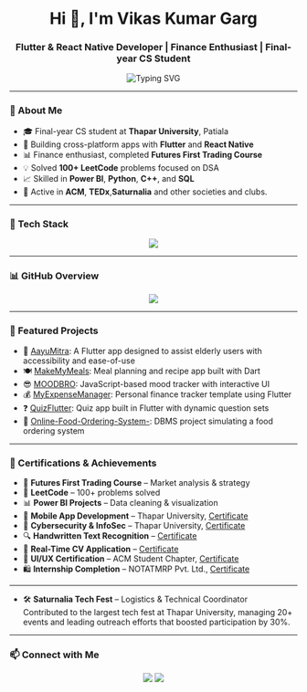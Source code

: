 <h1 align="center">Hi 👋, I'm Vikas Kumar Garg</h1>
<h3 align="center">Flutter & React Native Developer | Finance Enthusiast | Final-year CS Student</h3>

<p align="center">
  <img src="https://readme-typing-svg.demolab.com?font=Fira+Code&size=20&pause=1000&color=00BFFF&center=true&vCenter=true&width=435&lines=Flutter+%26+React+Native+Developer;Finance+%26+Data+Analysis+Enthusiast;Exploring+Tech+%26+Markets+Together" alt="Typing SVG" />
</p>

---

### 🧠 About Me
- 🎓 Final-year CS student at **Thapar University**, Patiala  
- 📱 Building cross-platform apps with **Flutter** and **React Native**  
- 📊 Finance enthusiast, completed **Futures First Trading Course**  
- 💡 Solved **100+ LeetCode** problems focused on DSA  
- 📈 Skilled in **Power BI**, **Python**, **C++**, and **SQL**  
- 🧠 Active in **ACM**, **TEDx**,**Saturnalia** and other societies and clubs. 
---

### 🚀 Tech Stack

<p align="center">
  <img src="https://skillicons.dev/icons?i=flutter,react,python,cpp,sql,dart,git,github,powerbi" />
</p>

---

### 📊 GitHub Overview

<p align="center">
  <img src="https://github-readme-stats.vercel.app/api?username=VikasKumarGarg01&show_icons=true&theme=blueberry" />
</p>

---

### 📌 Featured Projects

- 🧓 [AayuMitra](https://github.com/VikasKumarGarg01/AayuMitra): A Flutter app designed to assist elderly users with accessibility and ease-of-use  
- 🍽️ [MakeMyMeals](https://github.com/VikasKumarGarg01/MakeMyMeals): Meal planning and recipe app built with Dart  
- 😎 [MOODBRO](https://github.com/VikasKumarGarg01/MOODBRO): JavaScript-based mood tracker with interactive UI  
- 💰 [MyExpenseManager](https://github.com/VikasKumarGarg01/MyExpenseManager): Personal finance tracker template using Flutter  
- ❓ [QuizFlutter](https://github.com/VikasKumarGarg01/QuizFlutter): Quiz app built in Flutter with dynamic question sets  
- 🍕 [Online-Food-Ordering-System-](https://github.com/VikasKumarGarg01/Online-Food-Ordering-System-): DBMS project simulating a food ordering system  
---

### 🏅 Certifications & Achievements

- 📜 **Futures First Trading Course** – Market analysis & strategy  
- 🧠 **LeetCode** – 100+ problems solved  
- 📊 **Power BI Projects** – Data cleaning & visualization  
- 📱 **Mobile App Development** – Thapar University, [Certificate](https://drive.google.com/file/d/1vbf1JcmLi8SfB7yWN__iSnKynqSReNj3/view?usp=sharing)  
- 🧠 **Cybersecurity & InfoSec** – Thapar University, [Certificate](https://drive.google.com/file/d/1SzZau-nt0Ewye3VD6LwXb51UGz2gGQvd/view?usp=sharing)  
- 🔍 **Handwritten Text Recognition** – [Certificate](https://drive.google.com/file/d/12EwVYDi34yyNVbIn8MGXW8Ya13H4KGqR/view?usp=drive_link)  
- 🎥 **Real-Time CV Application** – [Certificate](https://drive.google.com/file/d/1SgDrn0mMLqLnushhpmPGs6RBymSMMz0_/view?usp=drive_link)  
- 🎨 **UI/UX Certification** – ACM Student Chapter, [Certificate](https://drive.google.com/file/d/13Iz-4C7S-c2jG0G4zjIZT6EA80CBEPDd/view?usp=drive_link)  
- 🛍️ **Internship Completion** – NOTATMRP Pvt. Ltd., [Certificate](https://drive.google.com/file/d/16rLuzcZytAMFPjWNenN-M4OhPZ053Cjc/view?usp=sharing)  

---
- 🛠️ **Saturnalia Tech Fest** – Logistics & Technical Coordinator  
  Contributed to the largest tech fest at Thapar University, managing 20+ events and leading outreach efforts that boosted participation by 30%.

---  
### 📫 Connect with Me

<p align="center">
  <a href="https://www.linkedin.com/in/vikaskumargarg09/" target="_blank"><img src="https://img.shields.io/badge/-LinkedIn-blue?style=flat-square&logo=linkedin" /></a>
  <a href="https://leetcode.com/u/VikasKumarGarg01/" target="_blank"><img src="https://img.shields.io/badge/-LeetCode-orange?style=flat-square&logo=leetcode" /></a>
</p>
